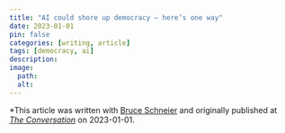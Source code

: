 ```yaml
---
title: "AI could shore up democracy – here’s one way"
date: 2023-01-01
pin: false
categories: [writing, article]
tags: [democracy, ai]
description:
image:
  path:
  alt:
---
```


*This article was written with [Bruce Schneier](https://www.schneier.com) and originally published at *[The Conversation](https://theconversation.com/ai-could-shore-up-democracy-heres-one-way-207278)* on 2023-01-01.
